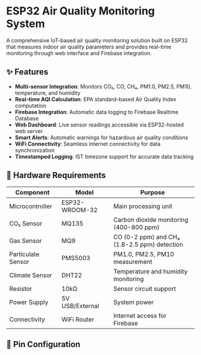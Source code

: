 # ESP32 Air Quality Monitoring System

A comprehensive IoT-based air quality monitoring solution built on ESP32 that measures indoor air quality parameters and provides real-time monitoring through web interface and Firebase integration.

## ✨ Features

- **Multi-sensor Integration**: Monitors CO₂, CO, CH₄, PM1.0, PM2.5, PM10, temperature, and humidity
- **Real-time AQI Calculation**: EPA standard-based Air Quality Index computation
- **Firebase Integration**: Automatic data logging to Firebase Realtime Database
- **Web Dashboard**: Live sensor readings accessible via ESP32-hosted web server
- **Smart Alerts**: Automatic warnings for hazardous air quality conditions
- **WiFi Connectivity**: Seamless internet connectivity for data synchronization
- **Timestamped Logging**: IST timezone support for accurate data tracking

## 🔧 Hardware Requirements

| Component          | Model           | Purpose                                      |
| ------------------ | --------------- | -------------------------------------------- |
| Microcontroller    | ESP32-WROOM-32  | Main processing unit                         |
| CO₂ Sensor         | MQ135           | Carbon dioxide monitoring (400-800 ppm)      |
| Gas Sensor         | MQ9             | CO (0-2 ppm) and CH₄ (1.8-2.5 ppm) detection |
| Particulate Sensor | PMS5003         | PM1.0, PM2.5, PM10 measurement               |
| Climate Sensor     | DHT22           | Temperature and humidity monitoring          |
| Resistor           | 10kΩ            | Sensor circuit support                       |
| Power Supply       | 5V USB/External | System power                                 |
| Connectivity       | WiFi Router     | Internet access for Firebase                 |

## 📌 Pin Configuration
